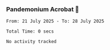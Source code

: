 ### Pandemonium Acrobat 🤸

<!--START_SECTION:waka-->

```all_time
From: 21 July 2025 - To: 28 July 2025

Total Time: 0 secs

No activity tracked
```

<!--END_SECTION:waka-->

